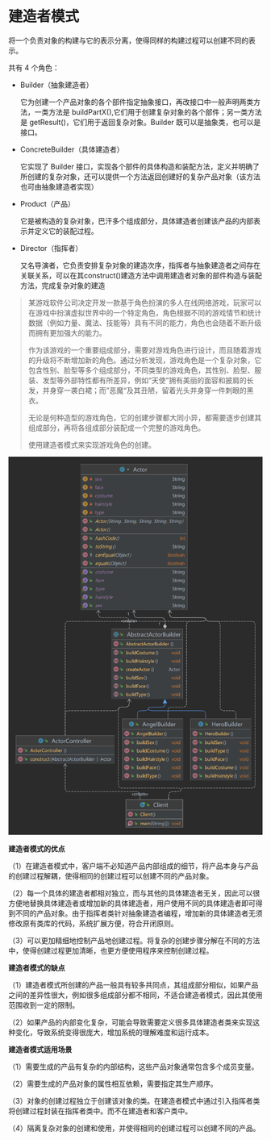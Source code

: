 # 建造者模式

将一个负责对象的构建与它的表示分离，使得同样的构建过程可以创建不同的表示。

共有 4 个角色：

- Builder（抽象建造者）

  它为创建一个产品对象的各个部件指定抽象接口，再改接口中一般声明两类方法，一类方法是 buildPartX(),它们用于创建复杂对象的各个部件；另一类方法是 getResult()，它们用于返回复杂对象。Builder
  既可以是抽象类，也可以是接口。

- ConcreteBuilder（具体建造者）

  它实现了 Builder 接口，实现各个部件的具体构造和装配方法，定义并明确了所创建的复杂对象，还可以提供一个方法返回创建好的复杂产品对象（该方法也可由抽象建造者实现）

- Product（产品）

  它是被构造的复杂对象，巴汗多个组成部分，具体建造者创建该产品的内部表示并定义它的装配过程。

- Director（指挥者）

  又名导演者，它负责安排复杂对象的建造次序，指挥者与抽象建造者之间存在关联关系，可以在其construct()建造方法中调用建造者对象的部件构造与装配方法，完成复杂对象的建造

> 某游戏软件公司决定开发一款基于角色扮演的多人在线网络游戏，玩家可以在游戏中扮演虚拟世界中的一个特定角色，角色根据不同的游戏情节和统计数据（例如力量、魔法、技能等）具有不同的能力，角色也会随着不断升级而拥有更加强大的能力。
>
> 作为该游戏的一个重要组成部分，需要对游戏角色进行设计，而且随着游戏的升级将不断增加新的角色。通过分析发现，游戏角色是一个复杂对象，它包含性别、脸型等多个组成部分，不同类型的游戏角色，其性别、脸型、服装、发型等外部特性都有所差异，例如“天使”拥有美丽的面容和披肩的长发，并身穿一袭白裙；而”恶魔“及其丑陋，留着光头并身穿一件刺眼的黑衣。
>
> 无论是何种造型的游戏角色，它的创建步骤都大同小异，都需要逐步创建其组成部分，再将各组成部分装配成一个完整的游戏角色。
>
> 使用建造者模式来实现游戏角色的创建。


<img src="./Package%20builder.png" alt="建造者模式">

**建造者模式的优点**

（1）在建造者模式中，客户端不必知道产品内部组成的细节，将产品本身与产品的创建过程解耦，使得相同的创建过程可以创建不同的产品对象。

（2）每一个具体的建造者都相对独立，而与其他的具体建造者无关，因此可以很方便地替换具体建造者或增加新的具体建造者，用户使用不同的具体建造者即可得到不同的产品对象。由于指挥者类针对抽象建造者编程，增加新的具体建造者无须修改原有类库的代码，系统扩展方便，符合开闭原则。

（3）可以更加精细地控制产品地创建过程。将复杂的创建步骤分解在不同的方法中，使得创建过程更加清晰，也更方便使用程序来控制创建过程。

**建造者模式的缺点**

（1）建造者模式所创建的产品一般具有较多共同点，其组成部分相似，如果产品之间的差异性很大，例如很多组成部分都不相同，不适合建造者模式，因此其使用范围收到一定的限制。

（2）如果产品的内部变化复杂，可能会导致需要定义很多具体建造者类来实现这种变化，导致系统变得很庞大，增加系统的理解难度和运行成本。

**建造者模式适用场景**

（1）需要生成的产品有复杂的内部结构，这些产品对象通常包含多个成员变量。

（2）需要生成的产品对象的属性相互依赖，需要指定其生产顺序。

（3）对象的创建过程独立于创建该对象的类。在建造者模式中通过引入指挥者类将创建过程封装在指挥者类中。而不在建造者和客户类中。

（4）隔离复杂对象的创建和使用，并使得相同的创建过程可以创建不同的产品。


